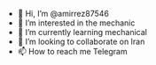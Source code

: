 - 👋 Hi, I’m @amirrez87546
- 👀 I’m interested in the mechanic 
- 🌱 I’m currently learning mechanical 
- 💞️ I’m looking to collaborate on Iran 
- 📫 How to reach me Telegram 

<!---
amirrez87546/amirrez87546 is a ✨ special ✨ repository because its `README.md` (this file) appears on your GitHub profile.
You can click the Preview link to take a look at your changes.
--->
